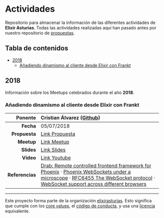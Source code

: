 # Actividades

Repositorio para almacenar la información de las diferentes actividades de **Elixir Asturias**.
Todas las actividades realizadas aquí han pasado antes por nuestro repositorio de [propuestas](https://github.com/elixirasturias/propuestas).

## Tabla de contenidos

- [2018](#2018)
  * [Añadiendo dinamismo al cliente desde Elixir con Frankt](#añadiendo-dinamismo-al-cliente-desde-elixir-con-frankt)

## 2018

Información sobre los Meetups celebrados durante el año **2018**.

### Añadiendo dinamismo al cliente desde Elixir con Frankt

| **Ponente** | Cristian Álvarez ([Github](https://github.com/belaustegui)) |
|---:|:---|
| **Fecha** | 05/07/2018 |
| **Propuesta** | [Link Propuesta](https://github.com/elixirasturias/propuestas/issues/1) |
| **Meetup** | [Link Meetup](https://www.meetup.com/Elixir-Asturias/events/252160802/) |
| **Slides** | [Link Slides](https://github.com/elixirasturias/actividades/raw/master/files/slides/2018/july/Dinamizando.el.cliente.con.Frankt.pdf) |
| **Vídeo** | [Link Youtube]() |
| **Referencias** | [Drab: Remote controlled frontend framework for Phoenix](https://github.com/grych/drab) · [Phoenix WebSockets under a microscope](https://zorbash.com/post/phoenix-websockets-under-a-microscope/) · [RFC6455 The WebSocket protocol](https://tools.ietf.org/html/rfc6455) · [WebSocket support across different browsers](https://caniuse.com/#feat=websockets) |

----------------------------

Este proyecto forma parte de la organización [elixirasturias](https://github.com/elixirasturias).
Esto significa que cumple con los [core values](https://github.com/elixirasturias/base/blob/master/files/VALUES.md), el [código de conducta](https://github.com/elixirasturias/base/blob/master/files/CODE_OF_CONDUCT.md), y usa una [licencia](https://github.com/elixirasturias/base/blob/master/files/LICENSE) equivalente.

